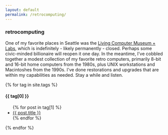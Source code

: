 ```yaml
---
layout: default
permalink: /retrocomputing/
---
```


### retrocomputing

One of my favorite places in Seattle was the [Living Computer Museum + Labs](https://www.livingcomputers.org/), which is indefinitely - likely permanently - closed. Perhaps some civic-minded billionaire will reopen it one day. In the meantime, I've cobbled together a modest collection of my favorite retro computers, primarily 8-bit and 16-bit home computers from the 1980s, plus UNIX workstations and Macintoshes from the 1990s. I've done restorations and upgrades that are within my capabilities as needed. Stay a while and listen.

{% for tag in site.tags %}
<h4>{{ tag[0] }}</h4>
<ul>
{% for post in tag[1] %}
<li><a href="{{ post.url }}">{{ post.title }}</a></li>
{% endfor %}
</ul>
{% endfor %}